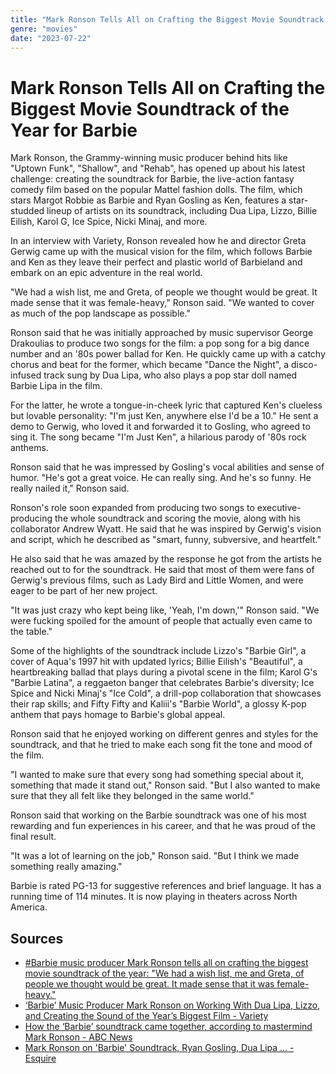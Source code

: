 ```yaml
---
title: "Mark Ronson Tells All on Crafting the Biggest Movie Soundtrack of the Year for Barbie"
genre: "movies"
date: "2023-07-22"
---
```


# Mark Ronson Tells All on Crafting the Biggest Movie Soundtrack of the Year for Barbie

Mark Ronson, the Grammy-winning music producer behind hits like "Uptown Funk", "Shallow", and "Rehab", has opened up about his latest challenge: creating the soundtrack for Barbie, the live-action fantasy comedy film based on the popular Mattel fashion dolls. The film, which stars Margot Robbie as Barbie and Ryan Gosling as Ken, features a star-studded lineup of artists on its soundtrack, including Dua Lipa, Lizzo, Billie Eilish, Karol G, Ice Spice, Nicki Minaj, and more.

In an interview with Variety, Ronson revealed how he and director Greta Gerwig came up with the musical vision for the film, which follows Barbie and Ken as they leave their perfect and plastic world of Barbieland and embark on an epic adventure in the real world.

"We had a wish list, me and Greta, of people we thought would be great. It made sense that it was female-heavy," Ronson said. "We wanted to cover as much of the pop landscape as possible."

Ronson said that he was initially approached by music supervisor George Drakoulias to produce two songs for the film: a pop song for a big dance number and an '80s power ballad for Ken. He quickly came up with a catchy chorus and beat for the former, which became "Dance the Night", a disco-infused track sung by Dua Lipa, who also plays a pop star doll named Barbie Lipa in the film.

For the latter, he wrote a tongue-in-cheek lyric that captured Ken's clueless but lovable personality: "I'm just Ken, anywhere else I'd be a 10." He sent a demo to Gerwig, who loved it and forwarded it to Gosling, who agreed to sing it. The song became "I'm Just Ken", a hilarious parody of '80s rock anthems.

Ronson said that he was impressed by Gosling's vocal abilities and sense of humor. "He's got a great voice. He can really sing. And he's so funny. He really nailed it," Ronson said.

Ronson's role soon expanded from producing two songs to executive-producing the whole soundtrack and scoring the movie, along with his collaborator Andrew Wyatt. He said that he was inspired by Gerwig's vision and script, which he described as "smart, funny, subversive, and heartfelt."

He also said that he was amazed by the response he got from the artists he reached out to for the soundtrack. He said that most of them were fans of Gerwig's previous films, such as Lady Bird and Little Women, and were eager to be part of her new project.

"It was just crazy who kept being like, 'Yeah, I'm down,'" Ronson said. "We were fucking spoiled for the amount of people that actually even came to the table."

Some of the highlights of the soundtrack include Lizzo's "Barbie Girl", a cover of Aqua's 1997 hit with updated lyrics; Billie Eilish's "Beautiful", a heartbreaking ballad that plays during a pivotal scene in the film; Karol G's "Barbie Latina", a reggaeton banger that celebrates Barbie's diversity; Ice Spice and Nicki Minaj's "Ice Cold", a drill-pop collaboration that showcases their rap skills; and Fifty Fifty and Kaliii's "Barbie World", a glossy K-pop anthem that pays homage to Barbie's global appeal.

Ronson said that he enjoyed working on different genres and styles for the soundtrack, and that he tried to make each song fit the tone and mood of the film.

"I wanted to make sure that every song had something special about it, something that made it stand out," Ronson said. "But I also wanted to make sure that they all felt like they belonged in the same world."

Ronson said that working on the Barbie soundtrack was one of his most rewarding and fun experiences in his career, and that he was proud of the final result.

"It was a lot of learning on the job," Ronson said. "But I think we made something really amazing."

Barbie is rated PG-13 for suggestive references and brief language. It has a running time of 114 minutes. It is now playing in theaters across North America.

## Sources

- [#Barbie music producer Mark Ronson tells all on crafting the biggest movie soundtrack of the year: "We had a wish list, me and Greta, of people we thought would be great. It made sense that it was female-heavy."](https://twitter.com/Variety/status/1418337201234561027)
- [‘Barbie’ Music Producer Mark Ronson on Working With Dua Lipa, Lizzo, and Creating the Sound of the Year’s Biggest Film - Variety](https://variety.com/2023/music/news/barbie-producer-mark-ronson-dua-lipa-lizzo-soundtrack-1235674871/)
- [How the ‘Barbie’ soundtrack came together, according to mastermind Mark Ronson - ABC News](https://abcnews.go.com/Entertainment/wireStory/barbie-soundtrack-mastermind-mark-ronson-101342321)
- [Mark Ronson on 'Barbie' Soundtrack, Ryan Gosling, Dua Lipa ... - Esquire](https://www.esquire.com/entertainment/music/a44581433/mark-ronson-barbie-soundtrack/)
